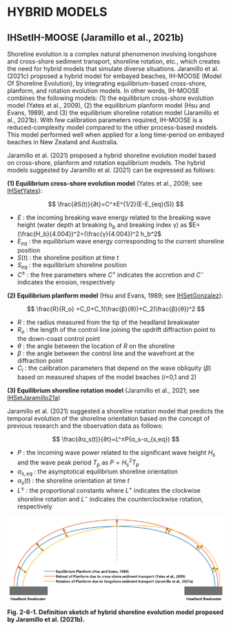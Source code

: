 # HYBRID MODELS

## IHSetIH-MOOSE (Jaramillo et al., 2021b)

Shoreline evolution is a complex natural phenomenon involving longshore and cross-shore sediment transport, shoreline rotation, etc., which creates the need for hybrid models that simulate diverse situations. Jaramillo et al. (2021c) proposed a hybrid model for embayed beaches, IH-MOOSE (Model Of Shoreline Evolution), by integrating equilibrium-based cross-shore, planform, and rotation evolution models. In other words, IH-MOOSE combines the following models: (1) the equilibrium cross-shore evolution model (Yates et al., 2009), (2) the equilibrium planform model (Hsu and Evans, 1989), and (3) the equilibrium shoreline rotation model (Jaramillo et al., 2021b). With few calibration parameters required, IH-MOOSE is a reduced-complexity model compared to the other process-based models. This model performed well when applied for a long time-period on embayed beaches in New Zealand and Australia.

Jaramillo et al. (2021) proposed a hybrid shoreline evolution model based on cross-shore, planform and rotation equilibrium models. The hybrid models suggested by Jaramillo et al. (2021) can be expressed as follows:

**(1) Equilibrium cross-shore evolution model** (Yates et al., 2009; see [IHSetYates](ebsem_cross.md#ihsetyates-yates-et-al-2009)):

$$
\frac{∂S(t)}{∂t}=C^±E^{1/2}(E-E_{eq}(S))
$$

- $E$ : the incoming breaking wave energy related to the breaking wave height (water depth at breaking $h_b$ and breaking index γ) as $E=(\frac{H_b}{4.004})^2=(\frac{γ}{4.004})^2 h_b^2$
- $E_{eq}$ : the equilibrium wave energy corresponding to the current shoreline position
- $S(t)$ : the shoreline position at time $t$
- $S_{eq}$ : the equilibrium shoreline position
- $C^±$ : the free parameters where $C^+$ indicates the accretion and $C^-$ indicates the erosion, respectively

**(2) Equilibrium planform model** (Hsu and Evans, 1989; see [IHSetGonzalez](equilibrium_planform.md#ihsetgonzalez-hsu-and-evans-1989-gonzalez-and-medina-2001)):

$$
\frac{R}{R_o} =C_0+C_1(\frac{β}{θ})+C_2(\frac{β}{θ})^2
$$

- $R$ : the radius measured from the tip of the headland breakwater
- $R_o$ : the length of the control line joining the updrift diffraction point to the down-coast control point
- $θ$ : the angle between the location of $R$ on the shoreline 
- $β$ : the angle between the control line and the wavefront at the diffraction point
- $C_i$ : the calibration parameters that depend on the wave obliquity ($β$) based on measured shapes of the model beaches ($i$=0,1 and 2)

**(3) Equilibrium shoreline rotation model** (Jaramillo et al., 2021; see [IHSetJaramillo21a](ebsem_long.md#ihsetjaramillo21a-jaramillo-et-al-2021a))

Jaramillo et al. (2021) suggested a shoreline rotation model that predicts the temporal evolution of the shoreline orientation based on the concept of previous research and the observation data as follows:

$$
\frac{∂α_s(t)}{∂t}=L^±P(α_s-α_{s,eq})
$$

- $P$ : the incoming wave power related to the significant wave height $H_s$ and the wave peak period $T_p$ as $P=H_s^2T_p$
- $α_{s,eq}$ : the asymptotical equilibrium shoreline orientation
- $α_s(t)$ : the shoreline orientation at time $t$
- $L^±$ : the proportional constants where $L^+$ indicates the clockwise shoreline rotation and $L^-$ indicates the counterclockwise rotation, respectively

![Fig. 2_6_1](images/Figure2_6_1.png)

**Fig. 2-6-1. Definition sketch of hybrid shoreline evolution model proposed by Jaramillo et al. (2021b).**